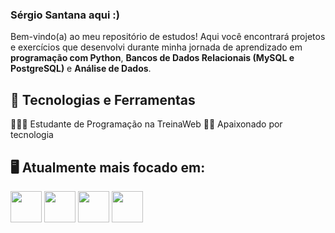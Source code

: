 ### Sérgio Santana aqui :)

Bem-vindo(a) ao meu repositório de estudos! Aqui você encontrará projetos e exercícios que desenvolvi durante minha jornada de aprendizado em **programação com Python**, **Bancos de Dados Relacionais (MySQL e PostgreSQL)** e **Análise de Dados**.

## 🚀 Tecnologias e Ferramentas

👨🏻‍💻 Estudante de Programação na TreinaWeb
🧗🏼 Apaixonado por tecnologia

## 🖥️ Atualmente mais focado em:
<div style = "display: inline">
 <img width = '50' height = '50' src="https://cdn.jsdelivr.net/gh/devicons/devicon@latest/icons/python/python-original.svg" />            
 <img width = '50' height = '50' src="https://cdn.jsdelivr.net/gh/devicons/devicon@latest/icons/pandas/pandas-original.svg" />                             
 <img width = '50' height = '50' src="https://cdn.jsdelivr.net/gh/devicons/devicon@latest/icons/mysql/mysql-original.svg" />
 <img width = '50' height = '50' src="https://cdn.jsdelivr.net/gh/devicons/devicon@latest/icons/postgresql/postgresql-original.svg" />    
</div>
          
          
          
          
          
          
          








